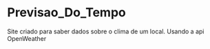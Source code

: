 # Previsao_Do_Tempo
 Site criado para saber dados sobre o clima de um local. Usando a api OpenWeather
